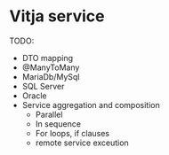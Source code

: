 # Vitja service

TODO:
- DTO mapping
- @ManyToMany
- MariaDb/MySql
- SQL Server
- Oracle
- Service aggregation and composition
    - Parallel
    - In sequence
    - For loops, if clauses
    - remote service exceution
